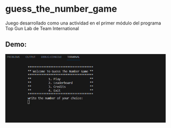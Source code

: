 # guess_the_number_game
Juego desarrollado como una actividad en el primer módulo del programa Top Gun Lab de Team International

## Demo:
![GIF Demo](https://github.com/escahe/guess_the_number_game/blob/main/demo.gif)

